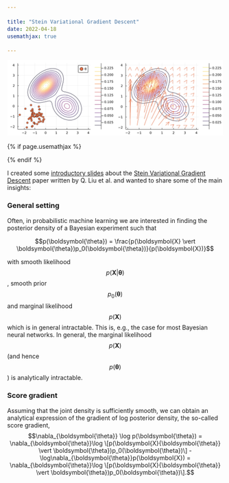 ```yaml
--- 

title: "Stein Variational Gradient Descent"
date: 2022-04-18 
usemathjax: true

---
```


![svgd](https://raw.githubusercontent.com/tpielok/blog/main/_images/svgd.svg)

{% if page.usemathjax %}
<script type="text/javascript" async
 src="https://cdn.mathjax.org/mathjax/latest/MathJax.js?config=TeX-MML-AM_CHTML">
  </script>
{% endif %}

I created some [introductory slides](https://tpielok.github.io/presentations/svgd.html) about the [Stein Variational Gradient Descent](https://arxiv.org/abs/1608.04471) paper written by Q. Liu et al. and wanted to share some of the main insights:

### General setting

Often, in probabilistic machine learning we are interested in finding the posterior density of a Bayesian experiment such that

$$p(\boldsymbol{\theta}) = \frac{p(\boldsymbol{X} \vert \boldsymbol{\theta})p_0(\boldsymbol{\theta})}{p(\boldsymbol{X})}$$

with smooth likelihood $$p(\boldsymbol{X}\vert \boldsymbol{\theta})$$, smooth prior $$p_0(\boldsymbol{\theta})$$ and marginal likelihood $$p(\boldsymbol{X})$$ which is in general intractable. This is, e.g., the case for most Bayesian neural networks. In general, the marginal likelihood $$p(\boldsymbol{X})$$ (and hence $$p(\boldsymbol{\theta})$$) is analytically intractable.

### Score gradient

Assuming that the joint density is sufficiently smooth, we can obtain an analytical expression of the gradient of log posterior density, the so-called score gradient, 
$$\nabla_{\boldsymbol{\theta}} \log p(\boldsymbol{\theta}) = \nabla_{\boldsymbol{\theta}}\log \[p(\boldsymbol{X}{\boldsymbol{\theta}} \vert \boldsymbol{\theta})p_0(\boldsymbol{\theta})\] - \log\nabla_{\boldsymbol{\theta}}p(\boldsymbol{X}) = \nabla_{\boldsymbol{\theta}}\log \[p(\boldsymbol{X}{\boldsymbol{\theta}} \vert \boldsymbol{\theta})p_0(\boldsymbol{\theta})\].$$
